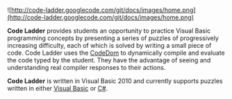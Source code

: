 ![http://code-ladder.googlecode.com/git/docs/images/home.png](http://code-ladder.googlecode.com/git/docs/images/home.png)

**Code Ladder** provides students an opportunity to practice Visual Basic programming concepts by presenting a series of puzzles of progressively increasing difficulty, each of which is solved by writing a small piece of code.  Code Ladder uses the [CodeDom](http://msdn.microsoft.com/en-us/library/650ax5cx(v=vs.110).aspx) to dynamically compile and evaluate the code typed by the student.  They have the advantage of seeing and understanding real compiler responses to their actions.

**Code Ladder** is written in Visual Basic 2010 and currently supports puzzles written in either [Visual Basic](http://msdn.microsoft.com/en-us/vstudio/hh388573.aspx) or [C#](http://msdn.microsoft.com/en-us/vstudio/hh341490.aspx).